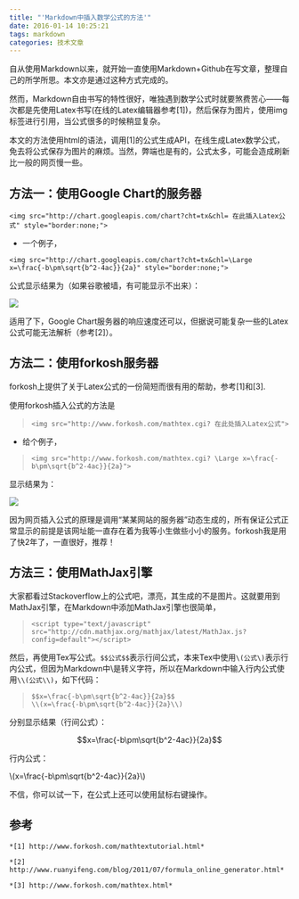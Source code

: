 ```yaml
---
title: "'Markdown中插入数学公式的方法'"
date: 2016-01-14 10:25:21
tags: markdown
categories: 技术文章
---
```



自从使用Markdown以来，就开始一直使用Markdown+Github在写文章，整理自己的所学所思。本文亦是通过这种方式完成的。

然而，Markdown自由书写的特性很好，唯独遇到数学公式时就要煞费苦心——每次都是先使用Latex书写(在线的Latex编辑器参考[1])，然后保存为图片，使用img标签进行引用，当公式很多的时候稍显复杂。

本文的方法使用html的语法，调用[1]的公式生成API，在线生成Latex数学公式，免去将公式保存为图片的麻烦。当然，弊端也是有的，公式太多，可能会造成刷新比一般的网页慢一些。  

## 方法一：使用Google Chart的服务器 ##

`<img src="http://chart.googleapis.com/chart?cht=tx&chl= 在此插入Latex公式" style="border:none;">`  

- 一个例子，

`<img src="http://chart.googleapis.com/chart?cht=tx&chl=\Large x=\frac{-b\pm\sqrt{b^2-4ac}}{2a}" style="border:none;">`  

公式显示结果为（如果谷歌被墙，有可能显示不出来）：

<img src="http://chart.googleapis.com/chart?cht=tx&chl=\Large x=\frac{-b\pm\sqrt{b^2-4ac}}{2a}" style="border:none;">


适用了下，Google Chart服务器的响应速度还可以，但据说可能复杂一些的Latex公式可能无法解析（参考[2]）。

## 方法二：使用forkosh服务器 ##

forkosh上提供了关于Latex公式的一份简短而很有用的帮助，参考[1]和[3].

使用forkosh插入公式的方法是  

>`<img src="http://www.forkosh.com/mathtex.cgi? 在此处插入Latex公式">`

- 给个例子，

>`<img src="http://www.forkosh.com/mathtex.cgi? \Large x=\frac{-b\pm\sqrt{b^2-4ac}}{2a}">`  

显示结果为：  

<img src="http://www.forkosh.com/mathtex.cgi? \Large x=\frac{-b\pm\sqrt{b^2-4ac}}{2a}">  

因为网页插入公式的原理是调用“某某网站的服务器”动态生成的，所有保证公式正常显示的前提是该网址能一直存在着为我等小生做些小小的服务。forkosh我是用了快2年了，一直很好，推荐！

## 方法三：使用MathJax引擎 ##

大家都看过Stackoverflow上的公式吧，漂亮，其生成的不是图片。这就要用到MathJax引擎，在Markdown中添加MathJax引擎也很简单，

<script type="text/javascript" src="http://cdn.mathjax.org/mathjax/latest/MathJax.js?config=default"></script>

>`<script type="text/javascript" src="http://cdn.mathjax.org/mathjax/latest/MathJax.js?config=default"></script>`  

然后，再使用Tex写公式。`$$公式$$`表示行间公式，本来Tex中使用`\(公式\)`表示行内公式，但因为Markdown中\是转义字符，所以在Markdown中输入行内公式使用`\\(公式\\)`，如下代码：

>`$$x=\frac{-b\pm\sqrt{b^2-4ac}}{2a}$$`  
>`\\(x=\frac{-b\pm\sqrt{b^2-4ac}}{2a}\\)`  

分别显示结果（行间公式）：

$$x=\frac{-b\pm\sqrt{b^2-4ac}}{2a}$$

行内公式：

\\(x=\frac{-b\pm\sqrt{b^2-4ac}}{2a}\\)

不信，你可以试一下，在公式上还可以使用鼠标右键操作。

## 参考 ##

    *[1] http://www.forkosh.com/mathtextutorial.html*
    
    *[2] http://www.ruanyifeng.com/blog/2011/07/formula_online_generator.html*
    
    *[3] http://www.forkosh.com/mathtex.html*